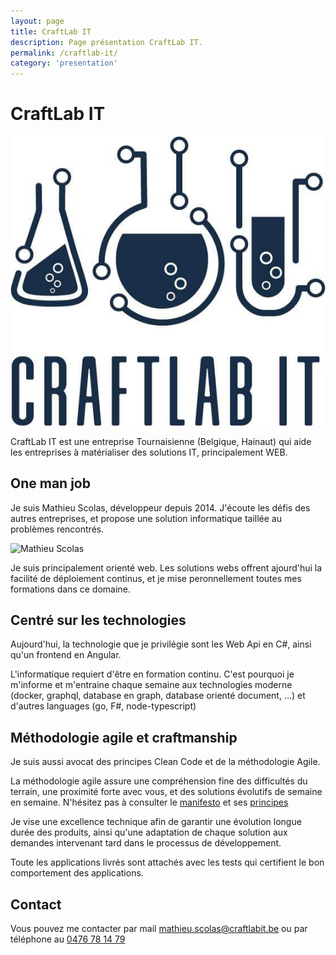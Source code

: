 ```yaml
---
layout: page
title: CraftLab IT
description: Page présentation CraftLab IT.
permalink: /craftlab-it/
category: 'presentation'
---
```


# CraftLab IT

![Logo](/images/CraftLabIT/logo.jpeg)

CraftLab IT est une entreprise Tournaisienne (Belgique, Hainaut) qui aide les entreprises à matérialiser des solutions IT, principalement WEB.

## One man job

Je suis Mathieu Scolas, développeur depuis 2014.
J'écoute les défis des autres entreprises, et propose une solution informatique taillée au problèmes rencontrés.

![Mathieu Scolas](/images/CraftLabIT/Profil.jpg)

Je suis principalement orienté web. Les solutions webs offrent ajourd'hui la facilité de déploiement continus, et je mise peronnellement toutes mes formations dans ce domaine.

## Centré sur les technologies

Aujourd'hui, la technologie que je privilégie sont les Web Api en C#, ainsi qu'un frontend en Angular.

L'informatique requiert d'être en formation continu. C'est pourquoi je m'informe et m'entraine chaque semaine aux technologies moderne (docker, graphql, database en graph, database orienté document, ...) et d'autres languages (go, F#, node-typescript)

## Méthodologie agile et craftmanship

Je suis aussi avocat des principes Clean Code et de la méthodologie Agile.

La méthodologie agile assure une compréhension fine des difficultés du terrain, une proximité forte avec vous, et des solutions évolutifs de semaine en semaine. N'hésitez pas à consulter le [manifesto](https://agilemanifesto.org/iso/fr/manifesto.html) et ses [principes](https://agilemanifesto.org/iso/fr/principles.html)

Je vise une excellence technique afin de garantir une évolution longue durée des produits, ainsi qu'une adaptation de chaque solution aux demandes intervenant tard dans le processus de développement.

Toute les applications livrés sont attachés avec les tests qui certifient le bon comportement des applications.

## Contact

Vous pouvez me contacter par mail <mathieu.scolas@craftlabit.be> ou par téléphone au <a href="+32476781479">0476 78 14 79</a>

<section class="share">
    <a href="https://www.twitter.com/worming4" title="Twitter" target="_blank">
        <svg class="icon icon-twitter"><use xlink:href="#icon-twitter"></use></svg>
    </a>
    <a href="https://be.linkedin.com/in/mathieu-scolas-1a048484" title="Twitter" target="_blank">
        <svg class="icon icon-linkedin"><use xlink:href="#icon-linkedin"></use></svg>
    </a>
    <a href="https://www.github.com/worming004" title="Twitter" target="_blank">
        <svg class="icon icon-github"><use xlink:href="#icon-github"></use></svg>
    </a>
</section>
